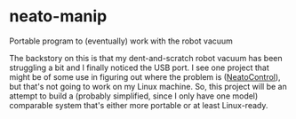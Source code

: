 # neato-manip
Portable program to (eventually) work with the robot vacuum

The backstory on this is that my dent-and-scratch robot vacuum has been struggling a bit and I finally noticed the USB port.  I see one project that might be of some use in figuring out where the problem is ([NeatoControl](https://bitbucket.org/heXor/neatocontrol)), but that's not going to work on my Linux machine.  So, this project will be an attempt to build a (probably simplified, since I only have one model) comparable system that's either more portable or at least Linux-ready.

